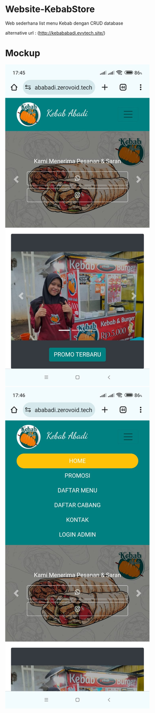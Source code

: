 # Website-KebabStore

Web sederhana list menu Kebab dengan CRUD database 

alternative url : (http://kebababadi.evvtech.site/)

# Mockup

![alt text](https://github.com/Wildanamru/Website-KebabStore/blob/main/Interface.jpeg?raw=true)
![alt text](https://github.com/Wildanamru/Website-KebabStore/blob/main/Interface2.jpeg?raw=true)
